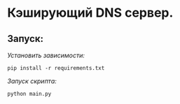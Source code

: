 # Кэширующий DNS сервер.

## Запуск:
*Установить зависимости:*
```angular2html
pip install -r requirements.txt
```
*Запуск скрипта:*
```
python main.py
```

